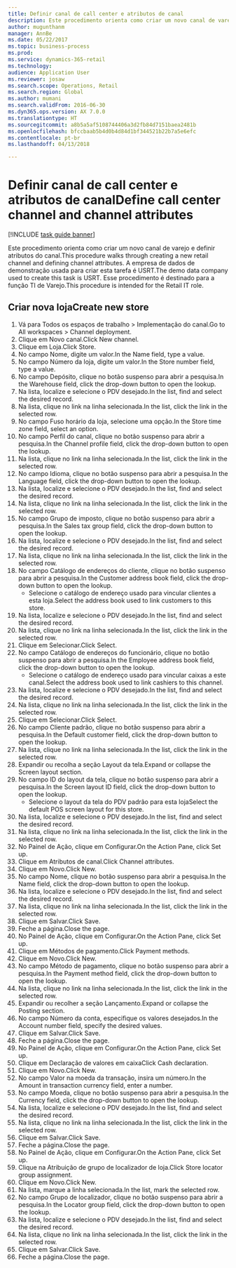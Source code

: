 ```yaml
--- 
title: Definir canal de call center e atributos de canal
description: Este procedimento orienta como criar um novo canal de varejo e definir atributos do canal.
author: mugunthanm
manager: AnnBe
ms.date: 05/22/2017
ms.topic: business-process
ms.prod: 
ms.service: dynamics-365-retail
ms.technology: 
audience: Application User
ms.reviewer: josaw
ms.search.scope: Operations, Retail
ms.search.region: Global
ms.author: mumani
ms.search.validFrom: 2016-06-30
ms.dyn365.ops.version: AX 7.0.0
ms.translationtype: HT
ms.sourcegitcommit: a8b5a5af5108744406a3d2fb84d7151baea2481b
ms.openlocfilehash: bfccbaab5b4d0b4d84d1bf344521b22b7a5e6efc
ms.contentlocale: pt-br
ms.lasthandoff: 04/13/2018

---
```

# <a name="define-call-center-channel-and-channel-attributes"></a><span data-ttu-id="0cb4e-103">Definir canal de call center e atributos de canal</span><span class="sxs-lookup"><span data-stu-id="0cb4e-103">Define call center channel and channel attributes</span></span>

[!INCLUDE [task guide banner](../includes/task-guide-banner.md)]

<span data-ttu-id="0cb4e-104">Este procedimento orienta como criar um novo canal de varejo e definir atributos do canal.</span><span class="sxs-lookup"><span data-stu-id="0cb4e-104">This procedure walks through creating a new retail channel and defining channel attributes.</span></span> <span data-ttu-id="0cb4e-105">A empresa de dados de demonstração usada para criar esta tarefa é USRT.</span><span class="sxs-lookup"><span data-stu-id="0cb4e-105">The demo data company used to create this task is USRT.</span></span> <span data-ttu-id="0cb4e-106">Esse procedimento é destinado para a função TI de Varejo.</span><span class="sxs-lookup"><span data-stu-id="0cb4e-106">This procedure is intended for the Retail IT role.</span></span>


## <a name="create-new-store"></a><span data-ttu-id="0cb4e-107">Criar nova loja</span><span class="sxs-lookup"><span data-stu-id="0cb4e-107">Create new store</span></span>
1. <span data-ttu-id="0cb4e-108">Vá para Todos os espaços de trabalho > Implementação do canal.</span><span class="sxs-lookup"><span data-stu-id="0cb4e-108">Go to All workspaces > Channel deployment.</span></span>
2. <span data-ttu-id="0cb4e-109">Clique em Novo canal.</span><span class="sxs-lookup"><span data-stu-id="0cb4e-109">Click New channel.</span></span>
3. <span data-ttu-id="0cb4e-110">Clique em Loja.</span><span class="sxs-lookup"><span data-stu-id="0cb4e-110">Click Store.</span></span>
4. <span data-ttu-id="0cb4e-111">No campo Nome, digite um valor.</span><span class="sxs-lookup"><span data-stu-id="0cb4e-111">In the Name field, type a value.</span></span>
5. <span data-ttu-id="0cb4e-112">No campo Número da loja, digite um valor.</span><span class="sxs-lookup"><span data-stu-id="0cb4e-112">In the Store number field, type a value.</span></span>
6. <span data-ttu-id="0cb4e-113">No campo Depósito, clique no botão suspenso para abrir a pesquisa.</span><span class="sxs-lookup"><span data-stu-id="0cb4e-113">In the Warehouse field, click the drop-down button to open the lookup.</span></span>
7. <span data-ttu-id="0cb4e-114">Na lista, localize e selecione o PDV desejado.</span><span class="sxs-lookup"><span data-stu-id="0cb4e-114">In the list, find and select the desired record.</span></span>
8. <span data-ttu-id="0cb4e-115">Na lista, clique no link na linha selecionada.</span><span class="sxs-lookup"><span data-stu-id="0cb4e-115">In the list, click the link in the selected row.</span></span>
9. <span data-ttu-id="0cb4e-116">No campo Fuso horário da loja, selecione uma opção.</span><span class="sxs-lookup"><span data-stu-id="0cb4e-116">In the Store time zone field, select an option.</span></span>
10. <span data-ttu-id="0cb4e-117">No campo Perfil do canal, clique no botão suspenso para abrir a pesquisa.</span><span class="sxs-lookup"><span data-stu-id="0cb4e-117">In the Channel profile field, click the drop-down button to open the lookup.</span></span>
11. <span data-ttu-id="0cb4e-118">Na lista, clique no link na linha selecionada.</span><span class="sxs-lookup"><span data-stu-id="0cb4e-118">In the list, click the link in the selected row.</span></span>
12. <span data-ttu-id="0cb4e-119">No campo Idioma, clique no botão suspenso para abrir a pesquisa.</span><span class="sxs-lookup"><span data-stu-id="0cb4e-119">In the Language field, click the drop-down button to open the lookup.</span></span>
13. <span data-ttu-id="0cb4e-120">Na lista, localize e selecione o PDV desejado.</span><span class="sxs-lookup"><span data-stu-id="0cb4e-120">In the list, find and select the desired record.</span></span>
14. <span data-ttu-id="0cb4e-121">Na lista, clique no link na linha selecionada.</span><span class="sxs-lookup"><span data-stu-id="0cb4e-121">In the list, click the link in the selected row.</span></span>
15. <span data-ttu-id="0cb4e-122">No campo Grupo de imposto, clique no botão suspenso para abrir a pesquisa.</span><span class="sxs-lookup"><span data-stu-id="0cb4e-122">In the Sales tax group field, click the drop-down button to open the lookup.</span></span>
16. <span data-ttu-id="0cb4e-123">Na lista, localize e selecione o PDV desejado.</span><span class="sxs-lookup"><span data-stu-id="0cb4e-123">In the list, find and select the desired record.</span></span>
17. <span data-ttu-id="0cb4e-124">Na lista, clique no link na linha selecionada.</span><span class="sxs-lookup"><span data-stu-id="0cb4e-124">In the list, click the link in the selected row.</span></span>
18. <span data-ttu-id="0cb4e-125">No campo Catálogo de endereços do cliente, clique no botão suspenso para abrir a pesquisa.</span><span class="sxs-lookup"><span data-stu-id="0cb4e-125">In the Customer address book field, click the drop-down button to open the lookup.</span></span>
    * <span data-ttu-id="0cb4e-126">Selecione o catálogo de endereço usado para vincular clientes a esta loja.</span><span class="sxs-lookup"><span data-stu-id="0cb4e-126">Select the address book used to link customers to this store.</span></span>  
19. <span data-ttu-id="0cb4e-127">Na lista, localize e selecione o PDV desejado.</span><span class="sxs-lookup"><span data-stu-id="0cb4e-127">In the list, find and select the desired record.</span></span>
20. <span data-ttu-id="0cb4e-128">Na lista, clique no link na linha selecionada.</span><span class="sxs-lookup"><span data-stu-id="0cb4e-128">In the list, click the link in the selected row.</span></span>
21. <span data-ttu-id="0cb4e-129">Clique em Selecionar.</span><span class="sxs-lookup"><span data-stu-id="0cb4e-129">Click Select.</span></span>
22. <span data-ttu-id="0cb4e-130">No campo Catálogo de endereços do funcionário, clique no botão suspenso para abrir a pesquisa.</span><span class="sxs-lookup"><span data-stu-id="0cb4e-130">In the Employee address book field, click the drop-down button to open the lookup.</span></span>
    * <span data-ttu-id="0cb4e-131">Selecione o catálogo de endereço usado para vincular caixas a este canal.</span><span class="sxs-lookup"><span data-stu-id="0cb4e-131">Select the address book used to link cashiers to this channel.</span></span>  
23. <span data-ttu-id="0cb4e-132">Na lista, localize e selecione o PDV desejado.</span><span class="sxs-lookup"><span data-stu-id="0cb4e-132">In the list, find and select the desired record.</span></span>
24. <span data-ttu-id="0cb4e-133">Na lista, clique no link na linha selecionada.</span><span class="sxs-lookup"><span data-stu-id="0cb4e-133">In the list, click the link in the selected row.</span></span>
25. <span data-ttu-id="0cb4e-134">Clique em Selecionar.</span><span class="sxs-lookup"><span data-stu-id="0cb4e-134">Click Select.</span></span>
26. <span data-ttu-id="0cb4e-135">No campo Cliente padrão, clique no botão suspenso para abrir a pesquisa.</span><span class="sxs-lookup"><span data-stu-id="0cb4e-135">In the Default customer field, click the drop-down button to open the lookup.</span></span>
27. <span data-ttu-id="0cb4e-136">Na lista, clique no link na linha selecionada.</span><span class="sxs-lookup"><span data-stu-id="0cb4e-136">In the list, click the link in the selected row.</span></span>
28. <span data-ttu-id="0cb4e-137">Expandir ou recolha a seção Layout da tela.</span><span class="sxs-lookup"><span data-stu-id="0cb4e-137">Expand or collapse the Screen layout section.</span></span>
29. <span data-ttu-id="0cb4e-138">No campo ID do layout da tela, clique no botão suspenso para abrir a pesquisa.</span><span class="sxs-lookup"><span data-stu-id="0cb4e-138">In the Screen layout ID field, click the drop-down button to open the lookup.</span></span>
    * <span data-ttu-id="0cb4e-139">Selecione o layout da tela do PDV padrão para esta loja</span><span class="sxs-lookup"><span data-stu-id="0cb4e-139">Select the default POS screen layout for this store.</span></span>  
30. <span data-ttu-id="0cb4e-140">Na lista, localize e selecione o PDV desejado.</span><span class="sxs-lookup"><span data-stu-id="0cb4e-140">In the list, find and select the desired record.</span></span>
31. <span data-ttu-id="0cb4e-141">Na lista, clique no link na linha selecionada.</span><span class="sxs-lookup"><span data-stu-id="0cb4e-141">In the list, click the link in the selected row.</span></span>
32. <span data-ttu-id="0cb4e-142">No Painel de Ação, clique em Configurar.</span><span class="sxs-lookup"><span data-stu-id="0cb4e-142">On the Action Pane, click Set up.</span></span>
33. <span data-ttu-id="0cb4e-143">Clique em Atributos de canal.</span><span class="sxs-lookup"><span data-stu-id="0cb4e-143">Click Channel attributes.</span></span>
34. <span data-ttu-id="0cb4e-144">Clique em Novo.</span><span class="sxs-lookup"><span data-stu-id="0cb4e-144">Click New.</span></span>
35. <span data-ttu-id="0cb4e-145">No campo Nome, clique no botão suspenso para abrir a pesquisa.</span><span class="sxs-lookup"><span data-stu-id="0cb4e-145">In the Name field, click the drop-down button to open the lookup.</span></span>
36. <span data-ttu-id="0cb4e-146">Na lista, localize e selecione o PDV desejado.</span><span class="sxs-lookup"><span data-stu-id="0cb4e-146">In the list, find and select the desired record.</span></span>
37. <span data-ttu-id="0cb4e-147">Na lista, clique no link na linha selecionada.</span><span class="sxs-lookup"><span data-stu-id="0cb4e-147">In the list, click the link in the selected row.</span></span>
38. <span data-ttu-id="0cb4e-148">Clique em Salvar.</span><span class="sxs-lookup"><span data-stu-id="0cb4e-148">Click Save.</span></span>
39. <span data-ttu-id="0cb4e-149">Feche a página.</span><span class="sxs-lookup"><span data-stu-id="0cb4e-149">Close the page.</span></span>
40. <span data-ttu-id="0cb4e-150">No Painel de Ação, clique em Configurar.</span><span class="sxs-lookup"><span data-stu-id="0cb4e-150">On the Action Pane, click Set up.</span></span>
41. <span data-ttu-id="0cb4e-151">Clique em Métodos de pagamento.</span><span class="sxs-lookup"><span data-stu-id="0cb4e-151">Click Payment methods.</span></span>
42. <span data-ttu-id="0cb4e-152">Clique em Novo.</span><span class="sxs-lookup"><span data-stu-id="0cb4e-152">Click New.</span></span>
43. <span data-ttu-id="0cb4e-153">No campo Método de pagamento, clique no botão suspenso para abrir a pesquisa.</span><span class="sxs-lookup"><span data-stu-id="0cb4e-153">In the Payment method field, click the drop-down button to open the lookup.</span></span>
44. <span data-ttu-id="0cb4e-154">Na lista, clique no link na linha selecionada.</span><span class="sxs-lookup"><span data-stu-id="0cb4e-154">In the list, click the link in the selected row.</span></span>
45. <span data-ttu-id="0cb4e-155">Expandir ou recolher a seção Lançamento.</span><span class="sxs-lookup"><span data-stu-id="0cb4e-155">Expand or collapse the Posting section.</span></span>
46. <span data-ttu-id="0cb4e-156">No campo Número da conta, especifique os valores desejados.</span><span class="sxs-lookup"><span data-stu-id="0cb4e-156">In the Account number field, specify the desired values.</span></span>
47. <span data-ttu-id="0cb4e-157">Clique em Salvar.</span><span class="sxs-lookup"><span data-stu-id="0cb4e-157">Click Save.</span></span>
48. <span data-ttu-id="0cb4e-158">Feche a página.</span><span class="sxs-lookup"><span data-stu-id="0cb4e-158">Close the page.</span></span>
49. <span data-ttu-id="0cb4e-159">No Painel de Ação, clique em Configurar.</span><span class="sxs-lookup"><span data-stu-id="0cb4e-159">On the Action Pane, click Set up.</span></span>
50. <span data-ttu-id="0cb4e-160">Clique em Declaração de valores em caixa</span><span class="sxs-lookup"><span data-stu-id="0cb4e-160">Click Cash declaration.</span></span>
51. <span data-ttu-id="0cb4e-161">Clique em Novo.</span><span class="sxs-lookup"><span data-stu-id="0cb4e-161">Click New.</span></span>
52. <span data-ttu-id="0cb4e-162">No campo Valor na moeda da transação, insira um número.</span><span class="sxs-lookup"><span data-stu-id="0cb4e-162">In the Amount in transaction currency field, enter a number.</span></span>
53. <span data-ttu-id="0cb4e-163">No campo Moeda, clique no botão suspenso para abrir a pesquisa.</span><span class="sxs-lookup"><span data-stu-id="0cb4e-163">In the Currency field, click the drop-down button to open the lookup.</span></span>
54. <span data-ttu-id="0cb4e-164">Na lista, localize e selecione o PDV desejado.</span><span class="sxs-lookup"><span data-stu-id="0cb4e-164">In the list, find and select the desired record.</span></span>
55. <span data-ttu-id="0cb4e-165">Na lista, clique no link na linha selecionada.</span><span class="sxs-lookup"><span data-stu-id="0cb4e-165">In the list, click the link in the selected row.</span></span>
56. <span data-ttu-id="0cb4e-166">Clique em Salvar.</span><span class="sxs-lookup"><span data-stu-id="0cb4e-166">Click Save.</span></span>
57. <span data-ttu-id="0cb4e-167">Feche a página.</span><span class="sxs-lookup"><span data-stu-id="0cb4e-167">Close the page.</span></span>
58. <span data-ttu-id="0cb4e-168">No Painel de Ação, clique em Configurar.</span><span class="sxs-lookup"><span data-stu-id="0cb4e-168">On the Action Pane, click Set up.</span></span>
59. <span data-ttu-id="0cb4e-169">Clique na Atribuição de grupo de localizador de loja.</span><span class="sxs-lookup"><span data-stu-id="0cb4e-169">Click Store locator group assignment.</span></span>
60. <span data-ttu-id="0cb4e-170">Clique em Novo.</span><span class="sxs-lookup"><span data-stu-id="0cb4e-170">Click New.</span></span>
61. <span data-ttu-id="0cb4e-171">Na lista, marque a linha selecionada.</span><span class="sxs-lookup"><span data-stu-id="0cb4e-171">In the list, mark the selected row.</span></span>
62. <span data-ttu-id="0cb4e-172">No campo Grupo de localizador, clique no botão suspenso para abrir a pesquisa.</span><span class="sxs-lookup"><span data-stu-id="0cb4e-172">In the Locator group field, click the drop-down button to open the lookup.</span></span>
63. <span data-ttu-id="0cb4e-173">Na lista, localize e selecione o PDV desejado.</span><span class="sxs-lookup"><span data-stu-id="0cb4e-173">In the list, find and select the desired record.</span></span>
64. <span data-ttu-id="0cb4e-174">Na lista, clique no link na linha selecionada.</span><span class="sxs-lookup"><span data-stu-id="0cb4e-174">In the list, click the link in the selected row.</span></span>
65. <span data-ttu-id="0cb4e-175">Clique em Salvar.</span><span class="sxs-lookup"><span data-stu-id="0cb4e-175">Click Save.</span></span>
66. <span data-ttu-id="0cb4e-176">Feche a página.</span><span class="sxs-lookup"><span data-stu-id="0cb4e-176">Close the page.</span></span>


